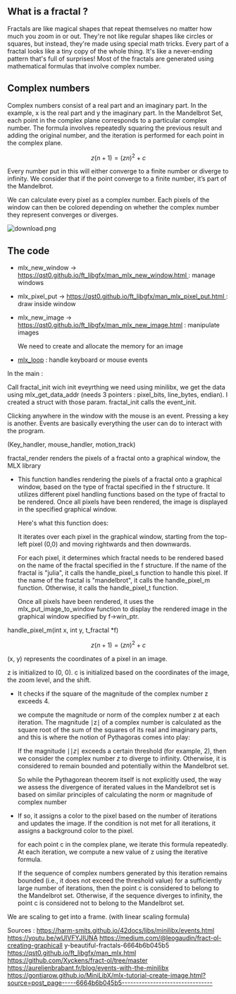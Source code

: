 


## What is a fractal ?

Fractals are like magical shapes that repeat themselves no matter how much you zoom in or out. They're not like regular shapes like circles or squares, but instead, they're made using special math tricks. Every part of a fractal looks like a tiny copy of the whole thing. It's like a never-ending pattern that's full of surprises!
Most of the fractals are generated using mathematical formulas that involve complex number. 

## Complex numbers

Complex numbers consist of a real part and an imaginary part. 
In the example, x is the real part and y the imaginary part. 
In the Mandelbrot Set, each point in the complex plane corresponds to a particular complex number. The formula involves repeatedly squaring the previous result and adding the original number, and the iteration is performed for each point in the complex plane.

$$
z(n+1)=(zn)^2+c
$$

Every number put in this will either converge to a finite number or diverge to infinity. We consider that if the point converge to a finite number, it’s part of the Mandelbrot. 

We can calculate every pixel as a complex number. Each pixels of the window can then be colored depending on whether the complex number they represent converges or diverges. 

![download.png](https://prod-files-secure.s3.us-west-2.amazonaws.com/e5f7fc72-f8e3-4ee3-8748-3ed58d3c7bc7/802a7b1a-44a0-4bd6-b5a0-f76874cae789/download.png)

## The code

- mlx_new_window -> https://qst0.github.io/ft_libgfx/man_mlx_new_window.html : manage windows
- mlx_pixel_put  -> https://qst0.github.io/ft_libgfx/man_mlx_pixel_put.html : draw inside window
- mlx_new_image  -> https://qst0.github.io/ft_libgfx/man_mlx_new_image.html : manipulate images
    
    We need to create and allocate the memory for an image
    
- [mlx_loop](https://qst0.github.io/ft_libgfx/man_mlx_loop.html) : handle keyboard or mouse events

In the main :

Call fractal_init wich init eveyrthing we need using minilibx, we get the data using mlx_get_data_addr (needs 3 pointers : pixel_bits, line_bytes, endian). I created a struct with those param. fractal_init calls the event_init. 

Clicking anywhere in the window with the mouse is an event. Pressing a key is another. Events are basically everything the user can do to interact with the program.

(Key_handler, mouse_handler, motion_track)



fractal_render  renders the pixels of a fractal onto a graphical window,  the MLX library 

- This function handles rendering the pixels of a fractal onto a graphical window, based on the type of fractal specified in the f structure. It utilizes different pixel handling functions based on the type of fractal to be rendered. Once all pixels have been rendered, the image is displayed in the specified graphical window.
    
    
    Here's what this function does:
    
    It iterates over each pixel in the graphical window, starting from the top-left pixel (0,0) and moving rightwards and then downwards.
    
    For each pixel, it determines which fractal needs to be rendered based on the name of the fractal specified in the f structure. If the name of the fractal is "julia", it calls the handle_pixel_s function to handle this pixel. If the name of the fractal is "mandelbrot", it calls the handle_pixel_m function. Otherwise, it calls the handle_pixel_t function.
    
    Once all pixels have been rendered, it uses the mlx_put_image_to_window function to display the rendered image in the graphical window specified by f->win_ptr.
    

handle_pixel_m(int x, int y, t_fractal *f)

$$
z(n+1)=(zn)^2+c
$$

(x, y) represents the coordinates of a pixel in an image. 

z is initialized to (0, 0).
c is initialized based on the coordinates of the image, the zoom level, and the shift.

- It checks if the square of the magnitude of the complex number z exceeds 4.
    
    we compute the magnitude or norm of the complex number z at each iteration. The magnitude
    ∣z∣ of a complex number is calculated as the square root of the sum of the squares of its real and imaginary parts, and this is where the notion of Pythagoras comes into play:
    
    If the magnitude ∣∣*z*∣ exceeds a certain threshold (for example, 2), then we consider the complex number *z* to diverge to infinity. Otherwise, it is considered to remain bounded and potentially within the Mandelbrot set.
    
    So while the Pythagorean theorem itself is not explicitly used, the way we assess the divergence of iterated values in the Mandelbrot set is based on similar principles of calculating the norm or magnitude of complex number
    
- If so, it assigns a color to the pixel based on the number of iterations and updates the image.
If the condition is not met for all iterations, it assigns a background color to the pixel.
    
    for each point c in the complex plane, we iterate this formula repeatedly. At each iteration, we compute a new value of z using the iterative formula.
    
    If the sequence of complex numbers generated by this iteration remains bounded (i.e., it does not exceed the threshold value) for a sufficiently large number of iterations, then the point
    c is considered to belong to the Mandelbrot set. Otherwise, if the sequence diverges to infinity, the point c is considered not to belong to the Mandelbrot set.
    

We are scaling to get into a frame. (with linear scaling formula)


Sources : 
https://harm-smits.github.io/42docs/libs/minilibx/events.html
https://youtu.be/wUlVFYJIUNA
https://medium.com/@leogaudin/fract-ol-creating-graphicall
y-beautiful-fractals-6664b6b045b5
https://qst0.github.io/ft_libgfx/man_mlx.html
https://github.com/Xyckens/fract-ol/tree/master
https://aurelienbrabant.fr/blog/events-with-the-minilibx
https://gontjarow.github.io/MiniLibX/mlx-tutorial-create-image.html?source=post_page-----6664b6b045b5--------------------------------
